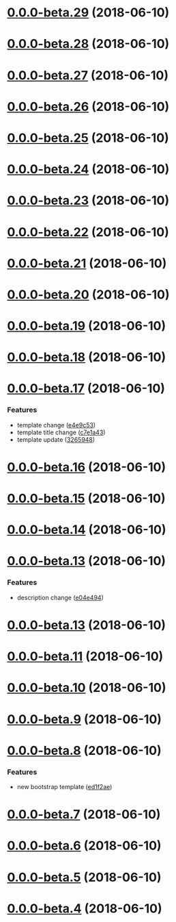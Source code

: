 <a name="0.0.0-beta.29"></a>
# [0.0.0-beta.29](https://github.com/lokesh-coder/travis-learn-and-practice/compare/v0.0.0-beta.28...v0.0.0-beta.29) (2018-06-10)



<a name="0.0.0-beta.28"></a>
# [0.0.0-beta.28](https://github.com/lokesh-coder/travis-learn-and-practice/compare/v0.0.0-beta.27...v0.0.0-beta.28) (2018-06-10)



<a name="0.0.0-beta.27"></a>
# [0.0.0-beta.27](https://github.com/lokesh-coder/travis-learn-and-practice/compare/v0.0.0-beta.26...v0.0.0-beta.27) (2018-06-10)



<a name="0.0.0-beta.26"></a>
# [0.0.0-beta.26](https://github.com/lokesh-coder/travis-learn-and-practice/compare/v0.0.0-beta.25...v0.0.0-beta.26) (2018-06-10)



<a name="0.0.0-beta.25"></a>
# [0.0.0-beta.25](https://github.com/lokesh-coder/travis-learn-and-practice/compare/v0.0.0-beta.24...v0.0.0-beta.25) (2018-06-10)



<a name="0.0.0-beta.24"></a>
# [0.0.0-beta.24](https://github.com/lokesh-coder/travis-learn-and-practice/compare/v0.0.0-beta.23...v0.0.0-beta.24) (2018-06-10)



<a name="0.0.0-beta.23"></a>
# [0.0.0-beta.23](https://github.com/lokesh-coder/travis-learn-and-practice/compare/v0.0.0-beta.22...v0.0.0-beta.23) (2018-06-10)



<a name="0.0.0-beta.22"></a>
# [0.0.0-beta.22](https://github.com/lokesh-coder/travis-learn-and-practice/compare/v0.0.0-beta.21...v0.0.0-beta.22) (2018-06-10)



<a name="0.0.0-beta.21"></a>
# [0.0.0-beta.21](https://github.com/lokesh-coder/travis-learn-and-practice/compare/v0.0.0-beta.20...v0.0.0-beta.21) (2018-06-10)



<a name="0.0.0-beta.20"></a>
# [0.0.0-beta.20](https://github.com/lokesh-coder/travis-learn-and-practice/compare/v0.0.0-beta.19...v0.0.0-beta.20) (2018-06-10)



<a name="0.0.0-beta.19"></a>
# [0.0.0-beta.19](https://github.com/lokesh-coder/travis-learn-and-practice/compare/v0.0.0-beta.18...v0.0.0-beta.19) (2018-06-10)



<a name="0.0.0-beta.18"></a>
# [0.0.0-beta.18](https://github.com/lokesh-coder/travis-learn-and-practice/compare/v0.0.0-beta.17...v0.0.0-beta.18) (2018-06-10)



<a name="0.0.0-beta.17"></a>
# [0.0.0-beta.17](https://github.com/lokesh-coder/travis-learn-and-practice/compare/v0.0.0-beta.16...v0.0.0-beta.17) (2018-06-10)


### Features

* template change ([e4e9c53](https://github.com/lokesh-coder/travis-learn-and-practice/commit/e4e9c53))
* template title change ([c7e1a43](https://github.com/lokesh-coder/travis-learn-and-practice/commit/c7e1a43))
* template update ([3265948](https://github.com/lokesh-coder/travis-learn-and-practice/commit/3265948))



<a name="0.0.0-beta.16"></a>
# [0.0.0-beta.16](https://github.com/lokesh-coder/travis-learn-and-practice/compare/v0.0.0-beta.15...v0.0.0-beta.16) (2018-06-10)



<a name="0.0.0-beta.15"></a>
# [0.0.0-beta.15](https://github.com/lokesh-coder/travis-learn-and-practice/compare/v0.0.0-beta.14...v0.0.0-beta.15) (2018-06-10)



<a name="0.0.0-beta.14"></a>
# [0.0.0-beta.14](https://github.com/lokesh-coder/travis-learn-and-practice/compare/v0.0.0-beta.13...v0.0.0-beta.14) (2018-06-10)



<a name="0.0.0-beta.13"></a>
# [0.0.0-beta.13](https://github.com/lokesh-coder/travis-learn-and-practice/compare/v0.0.0-beta.12...v0.0.0-beta.13) (2018-06-10)


### Features

* description change ([e04e494](https://github.com/lokesh-coder/travis-learn-and-practice/commit/e04e494))



<a name="0.0.0-beta.13"></a>
# [0.0.0-beta.13](https://github.com/lokesh-coder/travis-learn-and-practice/compare/v0.0.0-beta.12...v0.0.0-beta.13) (2018-06-10)



<a name="0.0.0-beta.11"></a>
# [0.0.0-beta.11](https://github.com/lokesh-coder/travis-learn-and-practice/compare/v0.0.0-beta.10...v0.0.0-beta.11) (2018-06-10)



<a name="0.0.0-beta.10"></a>
# [0.0.0-beta.10](https://github.com/lokesh-coder/travis-learn-and-practice/compare/v0.0.0-beta.9...v0.0.0-beta.10) (2018-06-10)



<a name="0.0.0-beta.9"></a>
# [0.0.0-beta.9](https://github.com/lokesh-coder/travis-learn-and-practice/compare/v0.0.0-beta.8...v0.0.0-beta.9) (2018-06-10)



<a name="0.0.0-beta.8"></a>
# [0.0.0-beta.8](https://github.com/lokesh-coder/travis-learn-and-practice/compare/v0.0.0-beta.7...v0.0.0-beta.8) (2018-06-10)


### Features

* new bootstrap template ([ed1f2ae](https://github.com/lokesh-coder/travis-learn-and-practice/commit/ed1f2ae))



<a name="0.0.0-beta.7"></a>
# [0.0.0-beta.7](https://github.com/lokesh-coder/travis-learn-and-practice/compare/v0.0.0-beta.6...v0.0.0-beta.7) (2018-06-10)



<a name="0.0.0-beta.6"></a>
# [0.0.0-beta.6](https://github.com/lokesh-coder/travis-learn-and-practice/compare/v0.0.0-beta.5...v0.0.0-beta.6) (2018-06-10)



<a name="0.0.0-beta.5"></a>
# [0.0.0-beta.5](https://github.com/lokesh-coder/travis-learn-and-practice/compare/v0.0.0-beta.4...v0.0.0-beta.5) (2018-06-10)



<a name="0.0.0-beta.4"></a>
# [0.0.0-beta.4](https://github.com/lokesh-coder/travis-learn-and-practice/compare/v0.0.0-beta.3...v0.0.0-beta.4) (2018-06-10)



